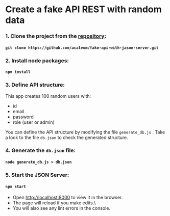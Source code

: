 # Create a fake API REST with random data

### 1. Clone the project from the [repository](https://github.com/acalvom/fake-api-with-jason-server.git):
#### `git clone https://github.com/acalvom/fake-api-with-jason-server.git`

### 2. Install node packages:
#### `npm install`

### 3. Define API structure:
This app creates 100 random users with:
- id
- email
- password
- role (user or admin)

You can define the API structure by modifying the file `generate_db.js` .
Take a look to the file `db.json` to check the generated structure.

### 4. Generate the `db.json` file:
#### `node generate_db.js > db.json`

### 5. Start the JSON Server:
#### `npm start`

- Open [http://localhost:8000](http://localhost:8000) to view it in the browser.
- The page will reload if you make edits.\
- You will also see any lint errors in the console.
